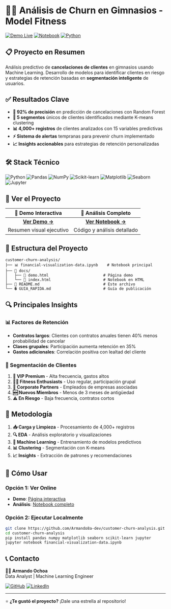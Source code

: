 # 🏋️‍♂️ Análisis de Churn en Gimnasios - Model Fitness

[![Demo Live](https://img.shields.io/badge/Demo-Live-brightgreen?style=for-the-badge&logo=github-pages)](https://armando8a-dev.github.io/gym-customer-churn-analysis/demo.html)
[![Notebook](https://img.shields.io/badge/Jupyter-Notebook-orange?style=for-the-badge&logo=jupyter)](https://armando8a-dev.github.io/gym-customer-churn-analysis/index.html)
[![Python](https://img.shields.io/badge/Python-3.8+-blue?style=for-the-badge&logo=python)](https://python.org)

## 📋 Proyecto en Resumen

Análisis predictivo de **cancelaciones de clientes** en gimnasios usando Machine Learning. Desarrollo de modelos para identificar clientes en riesgo y estrategias de retención basadas en **segmentación inteligente** de usuarios.

## ✅ Resultados Clave

- **🎯 92% de precisión** en predicción de cancelaciones con Random Forest
- **👥 5 segmentos** únicos de clientes identificados mediante K-means clustering  
- **📊 4,000+ registros** de clientes analizados con 15 variables predictivas
- **⚡ Sistema de alertas** tempranas para prevenir churn implementado
- **📈 Insights accionables** para estrategias de retención personalizadas

## 🛠️ Stack Técnico

![Python](https://img.shields.io/badge/Python-3776AB?style=flat&logo=python&logoColor=white)
![Pandas](https://img.shields.io/badge/Pandas-150458?style=flat&logo=pandas&logoColor=white)
![NumPy](https://img.shields.io/badge/NumPy-013243?style=flat&logo=numpy&logoColor=white)
![Scikit-learn](https://img.shields.io/badge/Scikit--learn-F7931E?style=flat&logo=scikit-learn&logoColor=white)
![Matplotlib](https://img.shields.io/badge/Matplotlib-11557c?style=flat&logo=python&logoColor=white)
![Seaborn](https://img.shields.io/badge/Seaborn-3776AB?style=flat&logo=python&logoColor=white)
![Jupyter](https://img.shields.io/badge/Jupyter-F37626?style=flat&logo=jupyter&logoColor=white)

## 🌟 Ver el Proyecto

| 🎨 **Demo Interactiva** | 📓 **Análisis Completo** |
|:---:|:---:|
| [**Ver Demo →**](https://armando8a-dev.github.io/gym-customer-churn-analysis/demo.html) | [**Ver Notebook →**](https://armando8a-dev.github.io/gym-customer-churn-analysis/index.html) |
| Resumen visual ejecutivo | Código y análisis detallado |

## 📁 Estructura del Proyecto

```
customer-churn-analysis/
├── 📊 financial-visualization-data.ipynb    # Notebook principal
├── 📁 docs/
│   ├── 🎨 demo.html                        # Página demo
│   └── 📄 index.html                       # Notebook en HTML
├── 📖 README.md                            # Este archivo
└── � GUIA_RAPIDA.md                       # Guía de publicación
```

## 🔍 Principales Insights

### 📊 Factores de Retención
- **Contratos largos**: Clientes con contratos anuales tienen 40% menos probabilidad de cancelar
- **Clases grupales**: Participación aumenta retención en 35%
- **Gastos adicionales**: Correlación positiva con lealtad del cliente

### 🎯 Segmentación de Clientes
1. **💎 VIP Premium** - Alta frecuencia, gastos altos
2. **🏃‍♂️ Fitness Enthusiasts** - Uso regular, participación grupal
3. **💼 Corporate Partners** - Empleados de empresas asociadas
4. **🆕 Nuevos Miembros** - Menos de 3 meses de antigüedad
5. **⚠️ En Riesgo** - Baja frecuencia, contratos cortos

## 🔬 Metodología

1. **📥 Carga y Limpieza** - Procesamiento de 4,000+ registros
2. **🔍 EDA** - Análisis exploratorio y visualizaciones
3. **🤖 Machine Learning** - Entrenamiento de modelos predictivos
4. **📊 Clustering** - Segmentación con K-means
5. **📈 Insights** - Extracción de patrones y recomendaciones

## 🚀 Cómo Usar

### Opción 1: Ver Online
- **Demo**: [Página interactiva](https://armando8a-dev.github.io/gym-customer-churn-analysis/demo.html)
- **Análisis**: [Notebook completo](https://armando8a-dev.github.io/gym-customer-churn-analysis/index.html)

### Opción 2: Ejecutar Localmente
```bash
git clone https://github.com/Armando8a-dev/customer-churn-analysis.git
cd customer-churn-analysis
pip install pandas numpy matplotlib seaborn scikit-learn jupyter
jupyter notebook financial-visualization-data.ipynb
```

## 📞 Contacto

**👨‍💻 Armando Ochoa**  
Data Analyst | Machine Learning Engineer

[![GitHub](https://img.shields.io/badge/GitHub-100000?style=flat&logo=github&logoColor=white)](https://github.com/Armando8a-dev)
[![LinkedIn](https://img.shields.io/badge/LinkedIn-0077B5?style=flat&logo=linkedin&logoColor=white)](https://linkedin.com/in/armando-ochoa)

---

⭐ **¿Te gustó el proyecto?** ¡Dale una estrella al repositorio!
